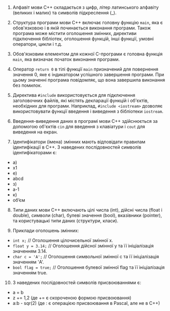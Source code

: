 1. Алфавіт мови C++ складається з цифр, літер латинського алфавіту (великих і малих) та символів підкреслення (_).

2. Структура програми мови C++ включає головну функцію `main`, яка є обов'язковою і в якій починається виконання програми. Також програма може містити оголошення змінних, директиви підключення бібліотек, оголошення функцій, інші функції, умовні оператори, цикли і т.д.

3. Обов'язковим елементом для кожної C-програми є головна функція `main`, яка визначає початок виконання програми.

4. Оператор `return 0` в тілі функції `main` призначений для повернення значення 0, яке є індикатором успішного завершення програми. При цьому значенні програма повідомляє, що вона завершила виконання без помилок.

5. Директива `#include` використовується для підключення заголовочних файлів, які містять декларації функцій і об'єктів, необхідних для програми. Наприклад, `#include <iostream>` дозволяє використовувати функції введення і виведення з бібліотеки `iostream`.

6. Введення-виведення даних в програмі мови C++ здійснюється за допомогою об'єктів `cin` для введення з клавіатури і `cout` для виведення на екран.

7. Ідентифікатори (імена) змінних мають відповідати правилам ідентифікації в C++. З наведених послідовностей символів ідентифікаторами є:
- a)
- x1
- e)
- abcd
- з)
- a-1
- к)
- обʼєм

8. Типи даних мови C++ включають цілі числа (int), дійсні числа (float і double), символи (char), булеві значення (bool), вказівники (pointer), та користувацькі типи даних (структури, класи).

9. Приклади оголошень змінних:
- `int x;` // Оголошення цілочисельної змінної x.
- `float y = 3.14;` // Оголошення дійсної змінної y та її ініціалізація значенням 3.14.
- `char c = 'A';` // Оголошення символьної змінної c та її ініціалізація значенням 'A'.
- `bool flag = true;` // Оголошення булевої змінної flag та її ініціалізація значенням true.

10. З наведених послідовностей символів присвоюваннями є:
- a = b
- z += 1,2 (де += є скороченою формою присвоювання)
- a:b - sqr(2) (де : є операцією присвоювання в Pascal, але не в C++)